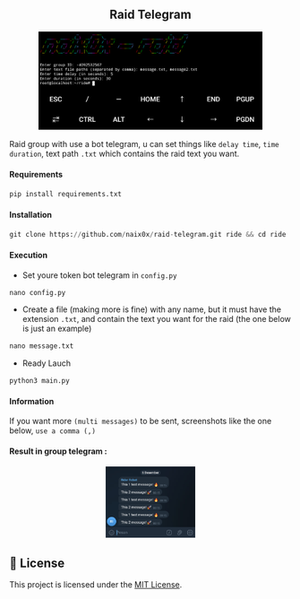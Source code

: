 <h2 align="center">Raid Telegram</h1>

<p align="center">
    <img width="400" src="screenshot/console/Console.png" alt="Console">
</p>


Raid group with use a bot telegram, u can set things like `delay time`, `time duration`, text path `.txt` which contains the raid text you want.

#### Requirements

```python
pip install requirements.txt
```

#### Installation

```python
git clone https://github.com/naix0x/raid-telegram.git ride && cd ride
```

#### Execution

- Set youre token bot telegram in `config.py`

```python
nano config.py
```
- Create a file (making more is fine) with any name, but it must have the extension `.txt`, and contain the text you want for the raid (the one below is just an example)

```python
nano message.txt
```

- Ready Lauch

```python
python3 main.py
```

#### Information

If you want more `(multi messages)` to be sent, screenshots like the one below, `use a comma (,)`

#### Result in group telegram :

<center><img src="screenshot/console/Telegram.png" width=160></center>


## 📝 License

This project is licensed under the [MIT License](https://github.com/naix0x/raid-telegram/blob/main/LICENSE).

